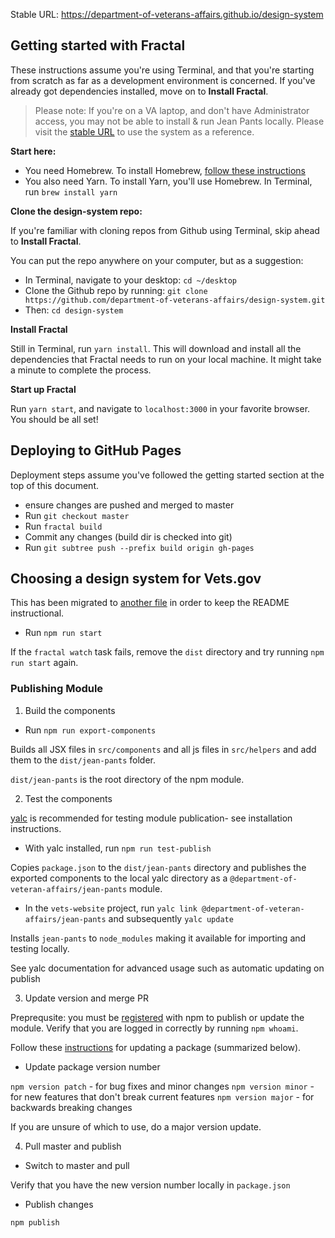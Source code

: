 Stable URL: https://department-of-veterans-affairs.github.io/design-system

## Getting started with Fractal

These instructions assume you're using Terminal, and that you're starting from scratch as far as a development environment is concerned. If you've already got dependencies installed, move on to **Install Fractal**.

> Please note: If you're on a VA laptop, and don't have Administrator access, you may not be able to install & run Jean Pants locally. Please visit the [stable URL](https://department-of-veterans-affairs.github.io/design-system) to use the system as a reference.

**Start here:**

- You need Homebrew. To install Homebrew, [follow these instructions](https://www.howtogeek.com/211541/homebrew-for-os-x-easily-installs-desktop-apps-and-terminal-utilities/)
- You also need Yarn. To install Yarn, you'll use Homebrew. In Terminal, run `brew install yarn`

**Clone the design-system repo:**

If you're familiar with cloning repos from Github using Terminal, skip ahead to **Install Fractal**.

You can put the repo anywhere on your computer, but as a suggestion:
- In Terminal, navigate to your desktop: `cd ~/desktop`
- Clone the Github repo by running: `git clone https://github.com/department-of-veterans-affairs/design-system.git` 
- Then: `cd design-system`

**Install Fractal**

Still in Terminal, run `yarn install`. This will download and install all the dependencies that Fractal needs to run on your local machine. It might take a minute to complete the process.

**Start up Fractal**

Run `yarn start`, and navigate to `localhost:3000` in your favorite browser. You should be all set!

## Deploying to GitHub Pages

Deployment steps assume you've followed the getting started section at the top of this document.

* ensure changes are pushed and merged to master
* Run `git checkout master`
* Run `fractal build`
* Commit any changes (build dir is checked into git)
* Run `git subtree push --prefix build origin gh-pages`

## Choosing a design system for Vets.gov
This has been migrated to [another file](research.md) in order to keep the README instructional.

* Run `npm run start`

If the `fractal watch` task fails, remove the `dist` directory and try running `npm run start` again.

### Publishing Module

1. Build the components

* Run `npm run export-components`

Builds all JSX files in `src/components` and all js files in `src/helpers` and add them to the `dist/jean-pants` folder.

`dist/jean-pants` is the root directory of the npm module.

2. Test the components

[yalc](https://github.com/whitecolor/yalc) is recommended for testing module publication- see installation instructions.

* With yalc installed, run `npm run test-publish`

Copies `package.json` to the `dist/jean-pants` directory and publishes the exported components to the local yalc directory as a `@department-of-veteran-affairs/jean-pants` module.

* In the `vets-website` project, run `yalc link @department-of-veteran-affairs/jean-pants` and subsequently `yalc update`

Installs `jean-pants` to `node_modules` making it available for importing and testing locally.

See yalc documentation for advanced usage such as automatic updating on publish

3. Update version and merge PR

Preprequsite: you must be [registered](https://docs.npmjs.com/getting-started/publishing-npm-packages) with npm to publish or update the module. Verify that you are logged in correctly by running `npm whoami`.

Follow these [instructions](https://docs.npmjs.com/getting-started/publishing-npm-packages#how-to-update-the-version-number) for updating a package (summarized below).

* Update package version number

`npm version patch` - for bug fixes and minor changes
`npm version minor` - for new features that don't break current features
`npm version major` - for backwards breaking changes

If you are unsure of which to use, do a major version update.

4. Pull master and publish

* Switch to master and pull

Verify that you have the new version number locally in `package.json`

* Publish changes

`npm publish`
